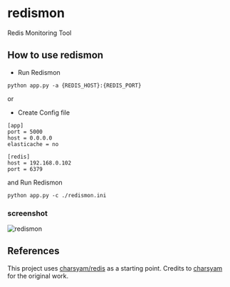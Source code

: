 # redismon
Redis Monitoring Tool

## How to use redismon

* Run Redismon

```
python app.py -a {REDIS_HOST}:{REDIS_PORT}
```

or

* Create Config file
```
[app]
port = 5000
host = 0.0.0.0
elasticache = no

[redis]
host = 192.168.0.102
port = 6379
```

and Run Redismon
```
python app.py -c ./redismon.ini
```

### screenshot

![redismon](https://user-images.githubusercontent.com/439301/155867717-76d7f1a0-fadb-4e6b-8aad-75e551db46c5.png)

## References

This project uses [charsyam/redis](https://github.com/charsyam/redismon) as a starting point.
Credits to [charsyam](https://github.com/charsyam) for the original work.
